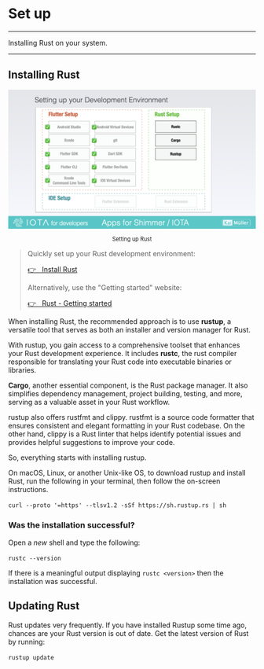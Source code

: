 # Set up

---

Installing Rust on your system.

---

## Installing Rust

<figure style="margin:0;"><img src="../../assets/setup/setup.004.png" alt=""><figcaption style="font-size: 0.8em;text-align:center;"><p>Setting up Rust</p></figcaption></figure>

> Quickly set up your Rust development environment:
>
> <a href="https://www.rust-lang.org/tools/install" target="_blank">👉 &nbsp; Install Rust</a>
>
> Alternatively, use the "Getting started" website:
>
> <a href="https://www.rust-lang.org/learn/get-started" target="_blank">👉 &nbsp; Rust - Getting started</a>

When installing Rust, the recommended approach is to use **rustup**, a versatile tool that serves as both an installer and version manager for Rust.

With rustup, you gain access to a comprehensive toolset that enhances your Rust development experience. It includes **rustc**, the rust compiler responsible for translating your Rust code into executable binaries or libraries.

**Cargo**, another essential component, is the Rust package manager. It also simplifies dependency management, project building, testing, and more, serving as a valuable asset in your Rust workflow.

rustup also offers rustfmt and clippy. rustfmt is a source code formatter that ensures consistent and elegant formatting in your Rust codebase. On the other hand, clippy is a Rust linter that helps identify potential issues and provides helpful suggestions to improve your code.

So, everything starts with installing rustup.

On macOS, Linux, or another Unix-like OS, to download rustup and install Rust, run the following in your terminal, then follow the on-screen instructions.

`curl --proto '=https' --tlsv1.2 -sSf https://sh.rustup.rs | sh`

### Was the installation successful?

Open a _new_ shell and type the following:

`rustc --version`

If there is a meaningful output displaying `rustc <version>` then the installation was successful.

## Updating Rust

Rust updates very frequently. If you have installed Rustup some time ago, chances are your Rust version is out of date. Get the latest version of Rust by running:

`rustup update`
